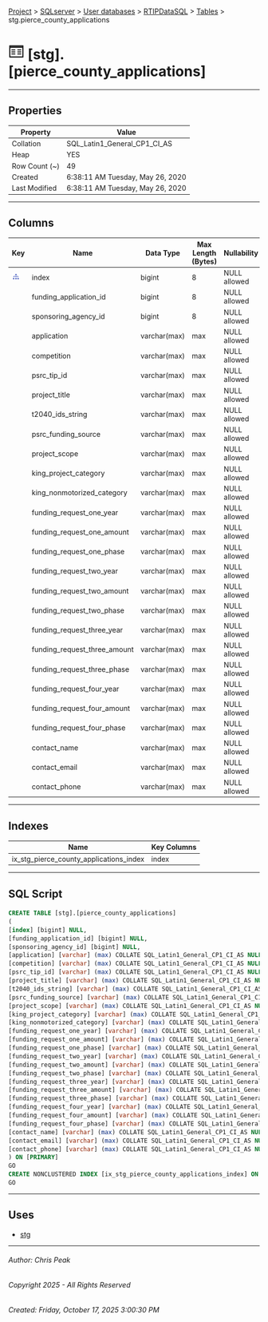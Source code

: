 #### 

[Project](../../../../index.md) > [SQLserver](../../../index.md) > [User databases](../../index.md) > [RTIPDataSQL](../index.md) > [Tables](Tables.md) > stg.pierce_county_applications

# ![Tables](../../../../Images/Table32.png) [stg].[pierce_county_applications]

---

## <a name="#properties"></a>Properties

| Property | Value |
|---|---|
| Collation | SQL_Latin1_General_CP1_CI_AS |
| Heap | YES |
| Row Count (~) | 49 |
| Created | 6:38:11 AM Tuesday, May 26, 2020 |
| Last Modified | 6:38:11 AM Tuesday, May 26, 2020 |


---

## <a name="#columns"></a>Columns

| Key | Name | Data Type | Max Length (Bytes) | Nullability |
|---|---|---|---|---|
| [![Indexes ix_stg_pierce_county_applications_index](../../../../Images/Index.png)](#indexes) | index | bigint | 8 | NULL allowed |
|  | funding_application_id | bigint | 8 | NULL allowed |
|  | sponsoring_agency_id | bigint | 8 | NULL allowed |
|  | application | varchar(max) | max | NULL allowed |
|  | competition | varchar(max) | max | NULL allowed |
|  | psrc_tip_id | varchar(max) | max | NULL allowed |
|  | project_title | varchar(max) | max | NULL allowed |
|  | t2040_ids_string | varchar(max) | max | NULL allowed |
|  | psrc_funding_source | varchar(max) | max | NULL allowed |
|  | project_scope | varchar(max) | max | NULL allowed |
|  | king_project_category | varchar(max) | max | NULL allowed |
|  | king_nonmotorized_category | varchar(max) | max | NULL allowed |
|  | funding_request_one_year | varchar(max) | max | NULL allowed |
|  | funding_request_one_amount | varchar(max) | max | NULL allowed |
|  | funding_request_one_phase | varchar(max) | max | NULL allowed |
|  | funding_request_two_year | varchar(max) | max | NULL allowed |
|  | funding_request_two_amount | varchar(max) | max | NULL allowed |
|  | funding_request_two_phase | varchar(max) | max | NULL allowed |
|  | funding_request_three_year | varchar(max) | max | NULL allowed |
|  | funding_request_three_amount | varchar(max) | max | NULL allowed |
|  | funding_request_three_phase | varchar(max) | max | NULL allowed |
|  | funding_request_four_year | varchar(max) | max | NULL allowed |
|  | funding_request_four_amount | varchar(max) | max | NULL allowed |
|  | funding_request_four_phase | varchar(max) | max | NULL allowed |
|  | contact_name | varchar(max) | max | NULL allowed |
|  | contact_email | varchar(max) | max | NULL allowed |
|  | contact_phone | varchar(max) | max | NULL allowed |


---

## <a name="#indexes"></a>Indexes

| Name | Key Columns |
|---|---|
| ix_stg_pierce_county_applications_index | index |


---

## <a name="#sqlscript"></a>SQL Script

```sql
CREATE TABLE [stg].[pierce_county_applications]
(
[index] [bigint] NULL,
[funding_application_id] [bigint] NULL,
[sponsoring_agency_id] [bigint] NULL,
[application] [varchar] (max) COLLATE SQL_Latin1_General_CP1_CI_AS NULL,
[competition] [varchar] (max) COLLATE SQL_Latin1_General_CP1_CI_AS NULL,
[psrc_tip_id] [varchar] (max) COLLATE SQL_Latin1_General_CP1_CI_AS NULL,
[project_title] [varchar] (max) COLLATE SQL_Latin1_General_CP1_CI_AS NULL,
[t2040_ids_string] [varchar] (max) COLLATE SQL_Latin1_General_CP1_CI_AS NULL,
[psrc_funding_source] [varchar] (max) COLLATE SQL_Latin1_General_CP1_CI_AS NULL,
[project_scope] [varchar] (max) COLLATE SQL_Latin1_General_CP1_CI_AS NULL,
[king_project_category] [varchar] (max) COLLATE SQL_Latin1_General_CP1_CI_AS NULL,
[king_nonmotorized_category] [varchar] (max) COLLATE SQL_Latin1_General_CP1_CI_AS NULL,
[funding_request_one_year] [varchar] (max) COLLATE SQL_Latin1_General_CP1_CI_AS NULL,
[funding_request_one_amount] [varchar] (max) COLLATE SQL_Latin1_General_CP1_CI_AS NULL,
[funding_request_one_phase] [varchar] (max) COLLATE SQL_Latin1_General_CP1_CI_AS NULL,
[funding_request_two_year] [varchar] (max) COLLATE SQL_Latin1_General_CP1_CI_AS NULL,
[funding_request_two_amount] [varchar] (max) COLLATE SQL_Latin1_General_CP1_CI_AS NULL,
[funding_request_two_phase] [varchar] (max) COLLATE SQL_Latin1_General_CP1_CI_AS NULL,
[funding_request_three_year] [varchar] (max) COLLATE SQL_Latin1_General_CP1_CI_AS NULL,
[funding_request_three_amount] [varchar] (max) COLLATE SQL_Latin1_General_CP1_CI_AS NULL,
[funding_request_three_phase] [varchar] (max) COLLATE SQL_Latin1_General_CP1_CI_AS NULL,
[funding_request_four_year] [varchar] (max) COLLATE SQL_Latin1_General_CP1_CI_AS NULL,
[funding_request_four_amount] [varchar] (max) COLLATE SQL_Latin1_General_CP1_CI_AS NULL,
[funding_request_four_phase] [varchar] (max) COLLATE SQL_Latin1_General_CP1_CI_AS NULL,
[contact_name] [varchar] (max) COLLATE SQL_Latin1_General_CP1_CI_AS NULL,
[contact_email] [varchar] (max) COLLATE SQL_Latin1_General_CP1_CI_AS NULL,
[contact_phone] [varchar] (max) COLLATE SQL_Latin1_General_CP1_CI_AS NULL
) ON [PRIMARY]
GO
CREATE NONCLUSTERED INDEX [ix_stg_pierce_county_applications_index] ON [stg].[pierce_county_applications] ([index]) ON [PRIMARY]
GO

```


---

## <a name="#uses"></a>Uses

* [stg](../Security/Schemas/dbo_stg.md)


---

###### Author:  Chris Peak

###### Copyright 2025 - All Rights Reserved

###### Created: Friday, October 17, 2025 3:00:30 PM

